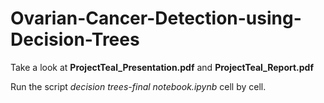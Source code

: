 # Ovarian-Cancer-Detection-using-Decision-Trees

Take a look at <b>ProjectTeal_Presentation.pdf</b> and <b>ProjectTeal_Report.pdf</b>

Run the script *decision trees-final notebook.ipynb* cell by cell.
